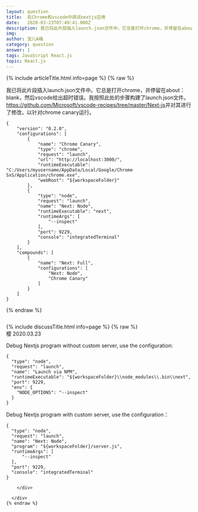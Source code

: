 ```yaml
---
layout: question
title:  在Chrome和vscode中调试nextjs应用
date:   2020-03-23T07:49:41.000Z
description: 我已将此片段插入launch.json文件中。它总是打开chrome，并停留在about：blank，然后v​​scode给出超时错误。我按照此处的步骤构...
img: 
author: 宝儿A梅
category: question
answer: 1
tags: JavaScript React.js
topic: React.js
---
```

<div class="article-root">
  <div class="article">
    {% include articleTitle.html info=page %}
    {% raw %}
    <div class="article-content"><p><font style="vertical-align: inherit;"><font style="vertical-align: inherit;">我已将此片段插入launch.json文件中。</font><font style="vertical-align: inherit;">它总是打开chrome，并停留在about：blank，然后v​​scode给出超时错误。</font><font style="vertical-align: inherit;">我按照此处的步骤构建了launch.json文件。 
</font></font><a href="https://github.com/Microsoft/vscode-recipes/tree/master/Next-js" rel="noreferrer"><font style="vertical-align: inherit;"><font style="vertical-align: inherit;">https://github.com/Microsoft/vscode-recipes/tree/master/Next-js</font></font></a><font style="vertical-align: inherit;"><font style="vertical-align: inherit;">并对其进行了修改，以针对chrome canary运行。</font></font></p>

<p></p><div class="snippet" data-lang="js" data-hide="false" data-console="true" data-babel="false">
<div class="snippet-code">
<pre class="snippet-code-js lang-js prettyprint-override"><code>{<font></font>
    "version": "0.2.0",<font></font>
    "configurations": [<font></font>
        {<font></font>
            "name": "Chrome Canary",<font></font>
            "type": "chrome",<font></font>
            "request": "launch",<font></font>
            "url": "http://localhost:3000/",<font></font>
            "runtimeExecutable": "C:/Users/myusername/AppData/Local/Google/Chrome SxS/Application/chrome.exe",<font></font>
            "webRoot": "${workspaceFolder}"<font></font>
        },<font></font>
        {<font></font>
            "type": "node",<font></font>
            "request": "launch",<font></font>
            "name": "Next: Node",<font></font>
            "runtimeExecutable": "next",<font></font>
            "runtimeArgs": [<font></font>
                "--inspect"<font></font>
            ],<font></font>
            "port": 9229,<font></font>
            "console": "integratedTerminal"<font></font>
        }<font></font>
    ],<font></font>
    "compounds": [<font></font>
        {<font></font>
            "name": "Next: Full",<font></font>
            "configurations": [<font></font>
                "Next: Node",<font></font>
                "Chrome Canary"<font></font>
            ]<font></font>
        }<font></font>
    ]<font></font>
}</code></pre>
</div>
</div>
<p></p></div>
    {% endraw %}
  </div>
  <p style="height: 0;width:0;overflow: hidden;"> 第2943篇《在Chrome和vscode中调试nextjs应用》来自Winter(https://github.com/aiyld/aiyld.github.io)的站点</p>
  <div class="discuss-wrapper">
    {% include discussTitle.html info=page %}
    {% raw %}
    <div class="discuss-item">
        <div class="discuss-parent">
          <div class="discuss-meta">
            <span class="discuss-user">樱</span>
            <span class="discuss-time">2020.03.23</span>
          </div>
          <div class="discuss-comment"><p>Debug Nextjs program without custom server, use the configuration: </p>

<pre><code>{<font></font>
  "type": "node",<font></font>
  "request": "launch",<font></font>
  "name": "Launch via NPM",<font></font>
  "runtimeExecutable": "${workspaceFolder}\\node_modules\\.bin\\next",<font></font>
  "port": 9229,<font></font>
  "env": {<font></font>
    "NODE_OPTIONS": "--inspect"<font></font>
  }<font></font>
}<font></font>
</code></pre>

<p>Debug Nextjs program with custom server, use the configuration：</p>

<pre><code>{<font></font>
  "type": "node",<font></font>
  "request": "launch",<font></font>
  "name": "Next: Node",<font></font>
  "program": "${workspaceFolder}/server.js",<font></font>
  "runtimeArgs": [<font></font>
      "--inspect"<font></font>
  ],<font></font>
  "port": 9229,<font></font>
  "console": "integratedTerminal"<font></font>
}<font></font>
</code></pre></div>
        </div>
        
      </div>
    {% endraw %}
  </div>
<div>
